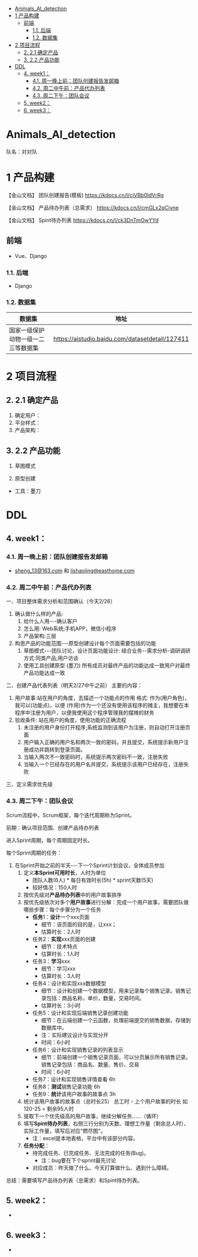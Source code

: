 <!-- TOC -->

- [Animals\_AI\_detection](#animals_ai_detection)
- [1 产品构建](#1-产品构建)
  - [前端](#前端)
    - [1.1. 后端](#11-后端)
    - [1.2. 数据集](#12-数据集)
- [2 项目流程](#2-项目流程)
  - [2. 2.1 确定产品](#2-21-确定产品)
  - [3. 2.2 产品功能](#3-22-产品功能)
- [DDL](#ddl)
  - [4. week1：](#4-week1)
    - [4.1. 周一晚上前：团队创建报告发邮箱](#41-周一晚上前团队创建报告发邮箱)
    - [4.2. 周二中午前：产品代办列表](#42-周二中午前产品代办列表)
    - [4.3. 周二下午：团队会议](#43-周二下午团队会议)
  - [5. week2：](#5-week2)
  - [6. week3：](#6-week3)

<!-- /TOC -->

# Animals_AI_detection
队名：对对队



# 1 产品构建

【金山文档】 团队创建报告(模板)
https://kdocs.cn/l/ciVBb0IdVrRg

【金山文档】 产品待办列表（总需求）
https://kdocs.cn/l/cmGLx2qCiyne

【金山文档】 Spint待办列表
https://kdocs.cn/l/ck3DnTmOwYYd

## 前端


- Vue、Django

###  1.1. <a name='-1'></a>后端

- Django

###  1.2. <a name='-1'></a>数据集

|数据集|地址|
|---|---|
|国家一级保护动物一级一二三等数据集|https://aistudio.baidu.com/datasetdetail/127411|



# 2 项目流程



##  2. <a name='-1'></a>2.1 确定产品

1. 确定用户：
2. 平台样式：
3. 产品架构：



##  3. <a name='-1'></a>2.2 产品功能

1. 草图模式

2. 原型创建

- 工具：墨刀


# DDL

##  4. <a name='week1'></a>week1：
###  4.1. <a name='-1'></a>周一晚上前：团队创建报告发邮箱
- sheng_13@163.com 和 lishaojing@easthome.com

###  4.2. <a name='-1'></a>周二中午前：产品代办列表

一、项目整体需求分析和范围确认（今天2/26）
1. 确认做什么样的产品:
   1. 给什么人用---确认客户
   2. 怎么用: Web系统;手机APP，微信小程序
   3. 产品架构:三层
2. 构思产品的功能范围---原型创建设计每个页面需要包括的功能
   1. 草图模式---团队讨论，设计页面功能设计: 结合业务--需求分析-调研调研方式:同类产品;用户访谈
   2. 使用工具创建原型 (墨刀)
所有成员对最终产品的功能达成一致用户对最终产品功能达成一致

二、创建产品代表列表（明天2/27中午之前）
主要的内容：
1. 用户故事:站在用户的角度，去描述一个功能点的作用
格式: 作为(用户角色)，我可以(功能点)，以便 (作用)作为一个还没有使用该程序的摊主，我想要在本程序中注册为用户，以便我使用这个程序管理我的摆摊的财务
2. 验收条件: 站在用户的角度，使用功能的正确流程
   1. 未注册的用户身份打开程序;系统监测到该用户为注册，则自动打开注册页面
   2. 用户输入正确的用户名和两次一致的密码，并且提交，系统提示新用户注册成功并跳转到登录页面。
   3. 当输入两次不一致密码时，系统提示两次密码不一致，注册失败
   4. 当输入一个已经存在的用户名并提交，系统提示该用户已经存在，注册失败
   
三、定义需求优先级

###  4.3. <a name='-1'></a>周二下午：团队会议
Scrum流程中，Scrum框架，每个迭代周期称为Sprint。

前期：确认项目范围、创建产品待办列表

进入Sprint周期，每个周期固定时长。

每个Sprint周期的任务：
1. 在Sprint开始之前的半天---下一个Sprint计划会议，全体成员参加
   1. 定义**本Sprint可用时长**，人时为单位
      - 团队人数(6人) * 每日有效时长(5h) * sprint天数(5天)
      - 较好情况：150人时
   2. 按优先级对**产品待办列表**中的用户故事排序
   3. 按优先级依次对多个**用户故事**进行分解：完成一个用户故事，需要团队做哪些步骤：每个步骤分为一个任务
      - **任务**1：**设计**一个xxx页面
        - 细节：该页面的目的是，让xxx；
        - 估算时长：2人时
      - 任务2：**实现**xxx页面的创建
        - 细节：技术特点
        - 估算时长：1人时
      - 任务3：**学习**xxx
        - 细节：学习xxx
        - 估算时长：3人时
      - 任务4：设计和实现xxx数据模型
        - 细节：设计和创建一个数据模型，用来记录每个销售记录。销售记录包括：商品名称，单价，数量，交易时间。
        - 估算时长：3小时
      - 任务5：设计和实现后端销售记录创建功能
        - 细节：在云端创建一个云函数，处理前端提交的销售数据，存储到数据库中。
        - 注：实际建议设计与实现分开
        - 时间：6小时
      - 任务6：设计和实现销售记录的列表显示
        - 细节：前端创建一个销售记录页面，可以分页展示所有销售记录。销售记录包括：商品名、数量、售价、交易
        - 时间：6小时
      - 任务7：设计和实现销售详情查看 6h
      - 任务8：**测试**销售记录功能 6h
      - 任务9：**统计**该用户故事的故事点 3h
   4. 统计该用户故事的故事点（总时长25）
      总工时 - 上个用户故事的时长 如 120-25 = 剩余95人时
   5. 提取下一个优先级高的用户故事，继续分解任务……（循环）
   6. 填写**Spint待办列表**，右侧三行分别为天数、理想工作量（剩余总人时）、实际工作量，填写后对应“燃尽图”。
      - 注：excel是本地表格，平台中有该部分内容。
   7. **任务分配**：
      - 待完成任务、已完成任务、无法完成的任务(Bug)。
        - 注：bug要在下个sprint最先讨论
      - 对应成员：昨天做了什么、今天打算做什么、遇到什么障碍。

总结：需要填写产品待办列表（总需求）和Spint待办列表。

##  5. <a name='week2'></a>week2：
- 

##  6. <a name='week3'></a>week3：
- 




